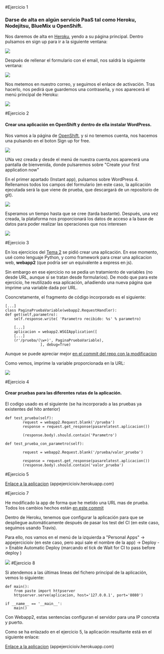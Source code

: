 #Ejercicio 1
### Darse de alta en algún servicio PaaS tal como Heroku, Nodejitsu, BlueMix u OpenShift.

Nos daremos de alta en [Heroku](https://www.heroku.com), yendo a su página principal. Dentro pulsamos en sign up para ir a la siguiente ventana:

![](https://www.dropbox.com/s/uq7am742hv0d94v/REGISTRO_HEROKU_1.png?dl=1)

Después de rellenar el formulario con el email, nos saldrá la siguiente ventana:

![](https://www.dropbox.com/s/f8c8l3aogpegknh/REGISTRO_HEROKU_2.png?dl=1)

Nos metemos en nuestro correo, y seguimos el enlace de activación. Tras hacerlo, nos pedirá que guardemos una contraseña, y nos aparecerá el menú principal de Heroku:

![](https://www.dropbox.com/s/m4j3jvq0p1skwa7/REGISTRO_HEROKU_3.png?dl=1)

#Ejercicio 2

#### Crear una aplicación en OpenShift y dentro de ella instalar WordPress.

Nos vamos a la página de [OpenShift](https://www.openshift.com/), y si no tenemos cuenta, nos hacemos una pulsando en el boton Sign up for free.

![](https://www.dropbox.com/s/1qek3jwotfwf7vr/Ej3_1.png?dl=1)

UNa vez creada y desde el menú de nuestra cuenta,nos aparecerá una pantalla de bienvenida, donde pulsaremos sobre "Create your first application now"

En el primer apartado (Instant app), pulsamos sobre WordPress 4. Rellenamos todos los campos del formulario (en este caso, la aplicación ejecutada será la que viene de prueba, que descargará de un repositorio de git).

![](https://www.dropbox.com/s/tftsz2zxxczsqy0/ejercicio2.png?dl=1	)

Esperamos un tiempo hasta que se cree (tarda bastante). Después, una vez creada, la plataforma nos proporcionará los datos de acceso a la base de datos para poder realizar las operaciones que nos interesen

![](https://www.dropbox.com/s/qx8j6lex3nx5vh2/ejercicio2-1.png?dl=1)


#Ejercicio 3

En los ejercicios del [Tema 2](https://github.com/JJ/IV-2015-16/blob/master/ejercicios/JoseAntonioGonzalez/Tema2.md) se pidió crear una aplicación. En ese momento, usé como lenguaje Python, y como framework para crear una aplicacion web, **webapp2** (que podría ser un equivalente a express en js). 

Sin embargo en ese ejercicio no se pedía un tratamiento de variables (no desde URL, aunque si se tratan desde formularios). De modo que para este ejercicio, he reutilizado esa aplicación, añadiendo una nueva página que imprime una variable dada por URL.

Cooncretamente, el fragmento de código incorporado es el siguiente:

	[...]
    class PaginaPruebaVariable(webapp2.RequestHandler):
    def get(self,parametro):
        self.response.write( 'Parametro recibido: %s' % parametro)
        
        [...]
        aplicacion = webapp2.WSGIApplication([
        [...]
        (r'/prueba/(\w+)', PaginaPruebaVariable),
					], debug=True)
        
        
Aunque se puede apreciar mejor [en el commit del repo con la modificacion](https://github.com/JA-Gonz/appEjercicioIV/commit/d1f0b16f1d345d7ebb1421e976358996939d59c9)

Como vemos, imprime la variable proporcionada en la URL:

![](https://www.dropbox.com/s/7pjxqn9c6xps70e/ejercicio3.png?dl=1)
    
#Ejercicio 4

#### Crear pruebas para las diferentes rutas de la aplicación. 

El codigo usado es el siguiente (se ha incorporado a las pruebas ya existentes del hito anterior)

	def test_prueba(self):
            request = webapp2.Request.blank('/prueba')
            response = request.get_response(pasarelatest.aplicacion())

            (response.body).should.contain('Parametro')

	def test_prueba_con_parametro(self):

            request = webapp2.Request.blank('/prueba/valor_prueba')

            response = request.get_response(pasarelatest.aplicacion())
            (response.body).should.contain('valor_prueba')

#Ejercicio 5

[Enlace a la aplicacion](appejercicioiv.herokuapp.com) (appejercicioiv.herokuapp.com)
            
#Ejercicio 7

He modificado la app de forma que he metido una URL mas de prueba. Todos los cambios hechos están [en este commit](https://github.com/JA-Gonz/appEjercicioIV/commit/6c08ca76aacbae42e3bce076713f85cd73bd1fa8)

Dentro de Heroku, tenemos que configurar la aplicación para que se despliegue automáticamente después de pasar los test del CI (en este caso, seguimos usando Travis).

Para ello, nos vamos en el menú de la izquierda a "Personal Apps" -> appejercicioiv (en este caso, pero aqui sale el nombre de la app) -> Deploy -> Enable Automatic Deploy (marcando el tick de Wait for CI to pass before deploy )

![](https://www.dropbox.com/s/41do46brnj0aq93/practica_heroku.png?dl=1)
#Ejercicio 8

Si atendemos a las últimas lineas del fichero principal de la aplicación, vemos lo siguiente:

	def main():
    	from paste import httpserver
   		httpserver.serve(aplicacion, host='127.0.0.1', port='8080')

	if __name__ == '__main__':
    	main()
    
Con Webapp2, estas sentencias configuran el servidor para una IP concreta y puerto.

Como se ha enlazado en el ejercicio 5, la aplicación resultante está en el siguiente enlace:

[Enlace a la aplicacion](appejercicioiv.herokuapp.com) (appejercicioiv.herokuapp.com)